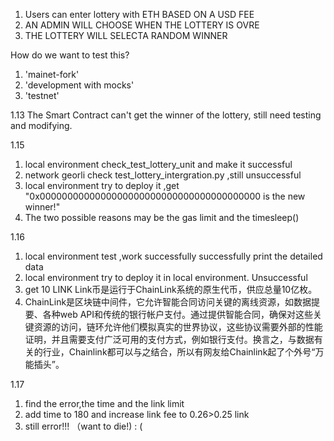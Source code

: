1. Users can enter lottery with ETH BASED ON A USD FEE
2. AN ADMIN WILL CHOOSE WHEN THE LOTTERY IS OVRE
3. THE LOTTERY WILL SELECTA RANDOM WINNER 

How do we want to test this?
1. 'mainet-fork'
2. 'development with mocks'
3. 'testnet'

1.13 
The Smart Contract can't get the winner of the lottery, still need testing and modifying.

1.15 
1. local environment  check_test_lottery_unit and make it successful
2. network georli     check test_lottery_intergration.py ,still unsuccessful
3. local environment  try to deploy it ,get "0x0000000000000000000000000000000000000000 is the new winner!"
4. The two possible reasons may be the gas limit and the timesleep()

1.16 
1. local environment  test ,work successfully
   successfully print the detailed data 
2. local environment  try to deploy it in local environment.  Unsuccessful
3. get 10 LINK  Link币是运行于ChainLink系统的原生代币，供应总量10亿枚。
4. ChainLink是区块链中间件，它允许智能合同访问关键的离线资源，如数据提要、各种web API和传统的银行帐户支付。通过提供智能合同，确保对这些关键资源的访问，链环允许他们模拟真实的世界协议，这些协议需要外部的性能证明，并且需要支付广泛可用的支付方式，例如银行支付。换言之，与数据有关的行业，Chainlink都可以与之结合，所以有网友给Chainlink起了个外号“万能插头”。

1.17 
1. find the error,the time and the link limit
2. add time to 180 and increase link fee to 0.26>0.25 link
3. still error!!! （want to die!)  : (

 

        